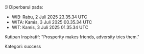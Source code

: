 ⏰ Diperbarui pada:
- WIB: Rabu, 2 Juli 2025 23.35.34 UTC
- WITA: Kamis, 3 Juli 2025 00.35.34 UTC
- WIT: Kamis, 3 Juli 2025 01.35.34 UTC

Kutipan Inspiratif:
"Prosperity makes friends, adversity tries them."


Kategori: success

